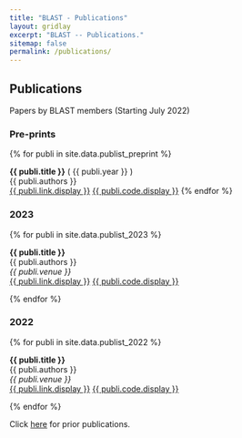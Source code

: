 ```yaml
---
title: "BLAST - Publications"
layout: gridlay
excerpt: "BLAST -- Publications."
sitemap: false
permalink: /publications/
---
```



## Publications

Papers by BLAST members (Starting July 2022)

### Pre-prints

{% for publi in site.data.publist_preprint %}

  <b>{{ publi.title }}</b> ( {{ publi.year }} ) <br />
  {{ publi.authors }} <br />
  <a href="{{ publi.link.url }}">{{ publi.link.display }}</a>
  <a href="{{ publi.code.url }}">{{ publi.code.display }}</a>
{% endfor %}

### 2023

{% for publi in site.data.publist_2023 %}

  <b>{{ publi.title }}</b> <br />
  {{ publi.authors }} <br />
  <em>{{ publi.venue }}</em> <br />
  <a href="{{ publi.link.url }}">{{ publi.link.display }}</a>
  <a href="{{ publi.code.url }}">{{ publi.code.display }}</a>

{% endfor %}

### 2022

{% for publi in site.data.publist_2022 %}

  <b>{{ publi.title }}</b> <br />
  {{ publi.authors }} <br />
  <em>{{ publi.venue }}</em> <br />
  <a href="{{ publi.link.url }}">{{ publi.link.display }}</a>
  <a href="{{ publi.code.url }}">{{ publi.code.display }}</a>

{% endfor %}

Click [here](https://mlpacheco.github.io/publications/) for prior publications.

